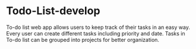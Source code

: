 # Todo-List-develop
To-do list web app allows users to keep track of their tasks in an easy way. Every user can create different tasks including priority and date. Tasks in To-do list can be grouped into projects for better organization.

